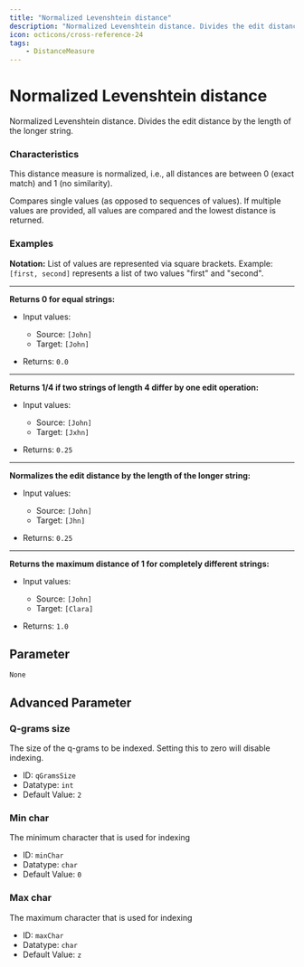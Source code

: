 ```yaml
---
title: "Normalized Levenshtein distance"
description: "Normalized Levenshtein distance. Divides the edit distance by the length of the longer string."
icon: octicons/cross-reference-24
tags: 
    - DistanceMeasure
---
```

# Normalized Levenshtein distance
<!-- This file was generated - DO NOT CHANGE IT MANUALLY -->



Normalized Levenshtein distance. Divides the edit distance by the length of the longer string.

### Characteristics
This distance measure is normalized, i.e., all distances are between 0 (exact match) and 1 (no similarity).

Compares single values (as opposed to sequences of values). If multiple values are provided, all values are compared and the lowest distance is returned.
### Examples

**Notation:** List of values are represented via square brackets. Example: `[first, second]` represents a list of two values "first" and "second".

---
**Returns 0 for equal strings:**

* Input values:
    - Source: `[John]`
    - Target: `[John]`

* Returns: `0.0`


---
**Returns 1/4 if two strings of length 4 differ by one edit operation:**

* Input values:
    - Source: `[John]`
    - Target: `[Jxhn]`

* Returns: `0.25`


---
**Normalizes the edit distance by the length of the longer string:**

* Input values:
    - Source: `[John]`
    - Target: `[Jhn]`

* Returns: `0.25`


---
**Returns the maximum distance of 1 for completely different strings:**

* Input values:
    - Source: `[John]`
    - Target: `[Clara]`

* Returns: `1.0`




## Parameter

`None`

## Advanced Parameter

### Q-grams size

The size of the q-grams to be indexed. Setting this to zero will disable indexing.

- ID: `qGramsSize`
- Datatype: `int`
- Default Value: `2`



### Min char

The minimum character that is used for indexing

- ID: `minChar`
- Datatype: `char`
- Default Value: `0`



### Max char

The maximum character that is used for indexing

- ID: `maxChar`
- Datatype: `char`
- Default Value: `z`



